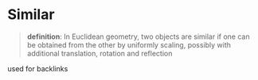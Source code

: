 # Similar

> **definition**: In Euclidean geometry, two objects are similar if one can be obtained from the other by uniformly scaling, possibly with additional translation, rotation and reflection

used for backlinks

